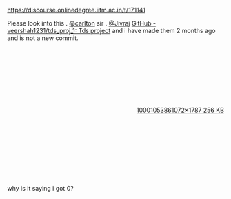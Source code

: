 https://discourse.onlinedegree.iitm.ac.in/t/171141

Please look into this . <a class="mention" href="/u/carlton">@carlton</a> sir . <a class="mention" href="/u/jivraj">@Jivraj</a> <a href="https://github.com/veershah1231/tds_proj_1" rel="noopener nofollow ugc">GitHub - veershah1231/tds_proj_1: Tds project</a> and i have made them 2 months ago and is not a new commit.<br/>
<div class="lightbox-wrapper"><a class="lightbox" data-download-href="/uploads/short-url/iaQhsusUKxcxiJH2300WMPkeWv9.jpeg?dl=1" href="https://europe1.discourse-cdn.com/flex013/uploads/iitm/original/3X/7/f/7f60eaa650a67981fa545775751b5533966b09e3.jpeg" rel="noopener nofollow ugc" title="1000105386"><div class="meta"><svg aria-hidden="true" class="fa d-icon d-icon-far-image svg-icon"><use href="#far-image"></use></svg><span class="filename">1000105386</span><span class="informations">1072×1787 256 KB</span><svg aria-hidden="true" class="fa d-icon d-icon-discourse-expand svg-icon"><use href="#discourse-expand"></use></svg></div></a></div></p>
<p>why is it saying i got 0?